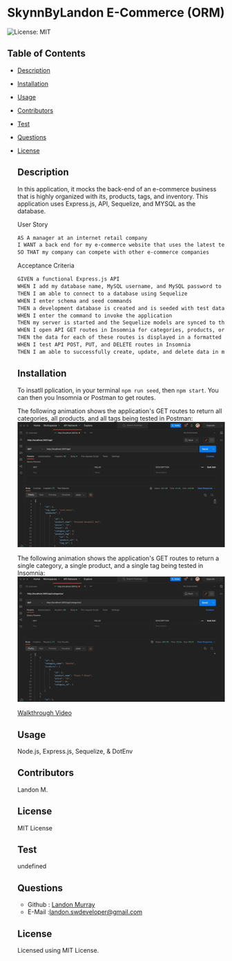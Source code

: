 # SkynnByLandon E-Commerce (ORM)
  ![License: MIT](https://img.shields.io/badge/License-MIT-green.svg)

  ## Table of Contents
  * [Description](#description)
  * [Installation](#installation)
  * [Usage](#usage)
  * [Contributors](#contributors)
  * [Test](#test)
  * [Questions](#questions)


  
* [License](#license)

    
  ## Description

  In this application, it mocks the back-end of an e-commerce business that is highly organized with its, products, tags, and inventory. This application uses Express.js, API, Sequelize, and MYSQL as the database.

  User Story

  ```md
  AS A manager at an internet retail company
  I WANT a back end for my e-commerce website that uses the latest technologies
  SO THAT my company can compete with other e-commerce companies
  ```

  Acceptance Criteria

  ```md
  GIVEN a functional Express.js API
  WHEN I add my database name, MySQL username, and MySQL password to an environment variable file
  THEN I am able to connect to a database using Sequelize
  WHEN I enter schema and seed commands
  THEN a development database is created and is seeded with test data
  WHEN I enter the command to invoke the application
  THEN my server is started and the Sequelize models are synced to the MySQL database
  WHEN I open API GET routes in Insomnia for categories, products, or tags
  THEN the data for each of these routes is displayed in a formatted JSON
  WHEN I test API POST, PUT, and DELETE routes in Insomnia
  THEN I am able to successfully create, update, and delete data in my database
  ```
  
  ## Installation
  To insatll pplication, in your terminal `npm run seed`, then `npm start`. You can then you Insomnia or Postman to get routes. 
  
  The following animation shows the application's GET routes to return all categories, all products, and all tags being tested in Postman:
  ![In Postman, the user tests “GET tags,” “GET Categories,” and “GET All Products.”.](./Assets/GET-ORM.gif)

  The following animation shows the application's GET routes to return a single category, a single product, and a single tag being tested in Insomnia:
  ![In Insomnia, the user tests “GET tag by id,” “GET Category by ID,” and “GET One Product.”](./Assets/GET-ID-ORM.gif)

  [Walkthrough Video](https://drive.google.com/file/d/1sxcxXv4QEA5ILaeFYAwnoSaoQXBwzy5h/view) 

  ## Usage
  Node.js, Express.js, Sequelize, & DotEnv
  ## Contributors
  Landon M.
  ## License
  MIT License
  ## Test
  undefined

  ## Questions
  * Github : [Landon Murray](https://github.com/LandoBM/)
  * E-Mail :landon.swdeveloper@gmail.com

  ## License
    Licensed using MIT License.
